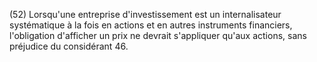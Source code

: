 (52) Lorsqu'une entreprise d'investissement est un internalisateur systématique à la fois en actions et en autres instruments financiers, l'obligation d'afficher un prix ne devrait s'appliquer qu'aux actions, sans préjudice du considérant 46.
